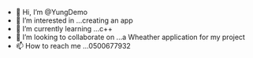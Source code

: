 - 👋 Hi, I’m @YungDemo
- 👀 I’m interested in ...creating an app
- 🌱 I’m currently learning ...c++
- 💞️ I’m looking to collaborate on ...a Wheather application for my project
- 📫 How to reach me ...0500677932

<!---
YungDemo/YungDemo is a ✨ special ✨ repository because its `README.md` (this file) appears on your GitHub profile.
You can click the Preview link to take a look at your changes.
--->
